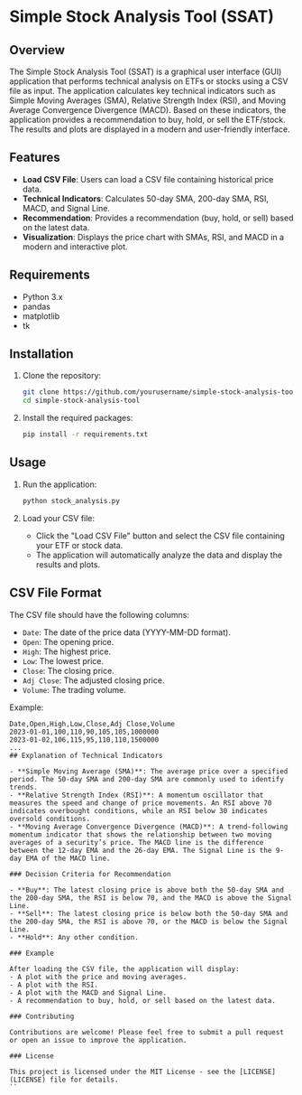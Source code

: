 # Simple Stock Analysis Tool (SSAT)

## Overview

The Simple Stock Analysis Tool (SSAT) is a graphical user interface (GUI) application that performs technical analysis on ETFs or stocks using a CSV file as input. The application calculates key technical indicators such as Simple Moving Averages (SMA), Relative Strength Index (RSI), and Moving Average Convergence Divergence (MACD). Based on these indicators, the application provides a recommendation to buy, hold, or sell the ETF/stock. The results and plots are displayed in a modern and user-friendly interface.

## Features

- **Load CSV File**: Users can load a CSV file containing historical price data.
- **Technical Indicators**: Calculates 50-day SMA, 200-day SMA, RSI, MACD, and Signal Line.
- **Recommendation**: Provides a recommendation (buy, hold, or sell) based on the latest data.
- **Visualization**: Displays the price chart with SMAs, RSI, and MACD in a modern and interactive plot.

## Requirements

- Python 3.x
- pandas
- matplotlib
- tk

## Installation

1. Clone the repository:
    ```sh
    git clone https://github.com/yourusername/simple-stock-analysis-tool.git
    cd simple-stock-analysis-tool
    ```

2. Install the required packages:
    ```sh
    pip install -r requirements.txt
    ```

## Usage

1. Run the application:
    ```sh
    python stock_analysis.py
    ```

2. Load your CSV file:
    - Click the "Load CSV File" button and select the CSV file containing your ETF or stock data.
    - The application will automatically analyze the data and display the results and plots.

## CSV File Format

The CSV file should have the following columns:

- `Date`: The date of the price data (YYYY-MM-DD format).
- `Open`: The opening price.
- `High`: The highest price.
- `Low`: The lowest price.
- `Close`: The closing price.
- `Adj Close`: The adjusted closing price.
- `Volume`: The trading volume.

Example:
```csv
Date,Open,High,Low,Close,Adj Close,Volume
2023-01-01,100,110,90,105,105,1000000
2023-01-02,106,115,95,110,110,1500000
...
## Explanation of Technical Indicators

- **Simple Moving Average (SMA)**: The average price over a specified period. The 50-day SMA and 200-day SMA are commonly used to identify trends.
- **Relative Strength Index (RSI)**: A momentum oscillator that measures the speed and change of price movements. An RSI above 70 indicates overbought conditions, while an RSI below 30 indicates oversold conditions.
- **Moving Average Convergence Divergence (MACD)**: A trend-following momentum indicator that shows the relationship between two moving averages of a security’s price. The MACD line is the difference between the 12-day EMA and the 26-day EMA. The Signal Line is the 9-day EMA of the MACD line.

### Decision Criteria for Recommendation

- **Buy**: The latest closing price is above both the 50-day SMA and the 200-day SMA, the RSI is below 70, and the MACD is above the Signal Line.
- **Sell**: The latest closing price is below both the 50-day SMA and the 200-day SMA, the RSI is above 70, or the MACD is below the Signal Line.
- **Hold**: Any other condition.

### Example

After loading the CSV file, the application will display:
- A plot with the price and moving averages.
- A plot with the RSI.
- A plot with the MACD and Signal Line.
- A recommendation to buy, hold, or sell based on the latest data.

### Contributing

Contributions are welcome! Please feel free to submit a pull request or open an issue to improve the application.

### License

This project is licensed under the MIT License - see the [LICENSE](LICENSE) file for details.
``
